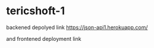# tericshoft-1

backened depolyed link https://json-api1.herokuapp.com/

and frontened deployment link 
